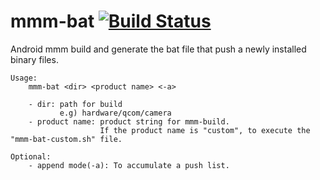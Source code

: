 mmm-bat [![Build Status](https://api.travis-ci.org/vmfhrmfoaj/mmm-bat.png?branch=develop)](http://travis-ci.org/vmfhrmfoaj/mmm-bat)
=======

Android mmm build and generate the bat file that push a newly installed binary files.

```
Usage:
    mmm-bat <dir> <product name> <-a>

    - dir: path for build
           e.g) hardware/qcom/camera
    - product name: product string for mmm-build.
                    If the product name is "custom", to execute the "mmm-bat-custom.sh" file.

Optional:
    - append mode(-a): To accumulate a push list.
```
